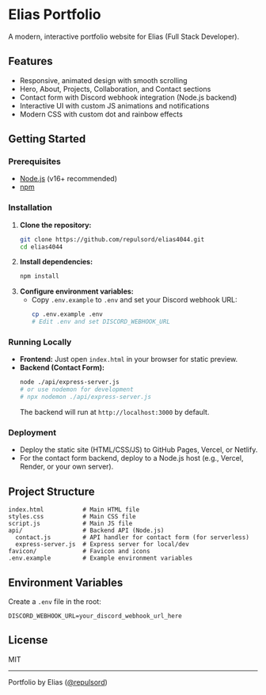 # Elias Portfolio

A modern, interactive portfolio website for Elias (Full Stack Developer).

## Features
- Responsive, animated design with smooth scrolling
- Hero, About, Projects, Collaboration, and Contact sections
- Contact form with Discord webhook integration (Node.js backend)
- Interactive UI with custom JS animations and notifications
- Modern CSS with custom dot and rainbow effects

## Getting Started

### Prerequisites
- [Node.js](https://nodejs.org/) (v16+ recommended)
- [npm](https://www.npmjs.com/)

### Installation
1. **Clone the repository:**
   ```sh
   git clone https://github.com/repulsord/elias4044.git
   cd elias4044
   ```
2. **Install dependencies:**
   ```sh
   npm install
   ```
3. **Configure environment variables:**
   - Copy `.env.example` to `.env` and set your Discord webhook URL:
     ```sh
     cp .env.example .env
     # Edit .env and set DISCORD_WEBHOOK_URL
     ```

### Running Locally
- **Frontend:**
  Just open `index.html` in your browser for static preview.
- **Backend (Contact Form):**
  ```sh
  node ./api/express-server.js
  # or use nodemon for development
  # npx nodemon ./api/express-server.js
  ```
  The backend will run at `http://localhost:3000` by default.

### Deployment
- Deploy the static site (HTML/CSS/JS) to GitHub Pages, Vercel, or Netlify.
- For the contact form backend, deploy to a Node.js host (e.g., Vercel, Render, or your own server).

## Project Structure
```
index.html           # Main HTML file
styles.css           # Main CSS file
script.js            # Main JS file
api/                 # Backend API (Node.js)
  contact.js         # API handler for contact form (for serverless)
  express-server.js  # Express server for local/dev
favicon/             # Favicon and icons
.env.example         # Example environment variables
```

## Environment Variables
Create a `.env` file in the root:
```
DISCORD_WEBHOOK_URL=your_discord_webhook_url_here
```

## License
MIT

---
Portfolio by Elias ([@repulsord](https://github.com/repulsord))
